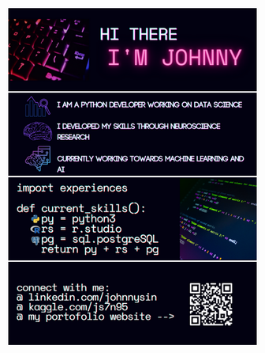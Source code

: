<img src="https://github.com/johnnys7n/banners_for_profile/blob/main/johnny_banner_github.png?raw=true">
<img src="https://github.com/johnnys7n/banners_for_profile/blob/main/banner_2.png?raw=true">
<img src="https://github.com/johnnys7n/banners_for_profile/blob/main/banner3.png?raw=true">
<img src="https://github.com/johnnys7n/banners_for_profile/blob/main/banner4_1.png?raw=true">
